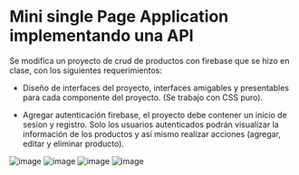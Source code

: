 # Mini single Page Application implementando una API

Se modifica un proyecto de crud de productos con firebase que se hizo en clase, con los siguientes requerimientos:

- Diseño de interfaces del proyecto, interfaces amigables y presentables para cada componente del proyecto. (Se trabajo con CSS puro).

- Agregar autenticación firebase, el proyecto debe contener un inicio de sesion y registro. Solo los usuarios autenticados podrán visualizar la información de los productos y así mismo realizar acciones (agregar, editar y eliminar producto).

![image](https://github.com/user-attachments/assets/84413ff8-c546-4419-877f-98df8dd03ed2)
![image](https://github.com/user-attachments/assets/c4d3341a-6f30-4d7b-a9f7-2978d9487884)
![image](https://github.com/user-attachments/assets/8586a399-1d22-49e6-bad9-aea2ca760e95)
![image](https://github.com/user-attachments/assets/974df64a-fe78-4b2f-be03-e9ff75c2f62d)

